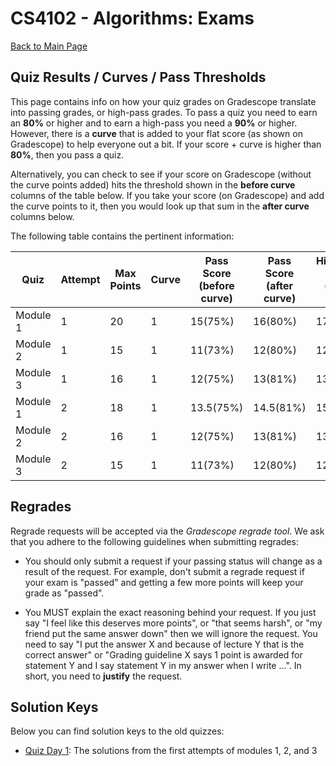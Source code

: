 CS4102 - Algorithms: Exams
===============================

[Back to Main Page](../readme.html)

<a name="introduction"></a>Quiz Results / Curves / Pass Thresholds
--------------------------------------- 

This page contains info on how your quiz grades on Gradescope translate into passing grades, or high-pass grades. To pass a quiz you need to earn an **80%** or higher and to earn a high-pass you need a **90%** or higher. However, there is a **curve** that is added to your flat score (as shown on Gradescope) to help everyone out a bit. If your score + curve is higher than **80%**, then you pass a quiz. 

Alternatively, you can check to see if your score on Gradescope (without the curve points added) hits the threshold shown in the **before curve** columns of the table below. If you take your score (on Gradescope) and add the curve points to it, then you would look up that sum in the **after curve** columns below.

The following table contains the pertinent information:

| Quiz | Attempt | Max Points | Curve | Pass Score (before curve) | Pass Score (after curve) | High-Pass Score (before curve) | High-Pass Score (after curve) |
| --- | --- | --- | --- | --- | --- | --- | --- |
| Module 1 | 1 | 20 | 1 | 15(75%) | 16(80%) | 17(85%) | 18(90%) |
| Module 2 | 1 | 15 | 1 | 11(73%) | 12(80%) | 12.5(83%) | 13.5(90%) |
| Module 3 | 1 | 16 | 1 | 12(75%) | 13(81%) | 13.5(84%) | 14.5(91%) |
| Module 1 | 2 | 18 | 1 | 13.5(75%) | 14.5(81%) | 15.5(86%) | 16.5(92%) |
| Module 2 | 2 | 16 | 1 | 12(75%) | 13(81%) | 13.5(84%) | 14.5(91%) |
| Module 3 | 2 | 15 | 1 | 11(73%) | 12(80%) | 12.5(83%) | 13.5(90%) |

<a name="introduction"></a>Regrades
--------------------------------------- 

Regrade requests will be accepted via the *Gradescope regrade tool*. We ask that you adhere to the following guidelines when submitting regrades:

- You should only submit a request if your passing status will change as a result of the request. For example, don't submit a regrade request if your exam is "passed" and getting a few more points will keep your grade as "passed".

- You MUST explain the exact reasoning behind your request. If you just say "I feel like this deserves more points", or "that seems harsh", or "my friend put the same answer down" then we will ignore the request. You need to say "I put the answer X and because of lecture Y that is the correct answer" or "Grading guideline X says 1 point is awarded for statement Y and I say statement Y in my answer when I write ...". In short, you need to **justify** the request.

<a name="introduction"></a>Solution Keys
--------------------------------------- 

Below you can find solution keys to the old quizzes:

- [Quiz Day 1](./QuizAttempt1Sols.pdf): The solutions from the first attempts of modules 1, 2, and 3
